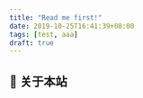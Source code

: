 ```yaml
---
title: "Read me first!"
date: 2019-10-25T16:41:39+08:00
tags: [test, aaa]
draft: true
---
```


## 🎈 关于本站

